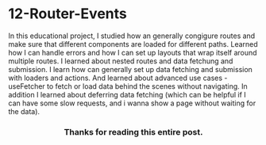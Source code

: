 # 12-Router-Events

In this educational project, I studied how an generally congigure routes and make sure that different components are loaded for different paths.
Learned how I can handle errors and how I can set up layouts that wrap itself around multiple routes.
I learned about nested routes and data fetchung and submission. I learn how can generally set up data fetching and submission with loaders and actions.
And learned about advanced use cases - useFetcher to fetch or load data behind the scenes without navigating.
In addition I learned about deferring data fetching (which can be helpful if I can have some slow requests, and i wanna show a page without waiting for the data).


<h3 align="center">Thanks for reading this entire post.</h3>
